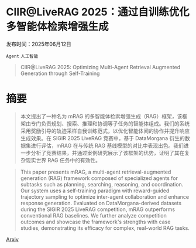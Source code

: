 # CIIR@LiveRAG 2025：通过自训练优化多智能体检索增强生成

发布时间：2025年06月12日

`Agent` `人工智能`

> CIIR@LiveRAG 2025: Optimizing Multi-Agent Retrieval Augmented Generation through Self-Training

# 摘要

> 本文提出了一种名为 mRAG 的多智能体检索增强生成（RAG）框架，该框架由专门负责规划、搜索、推理和协调等子任务的智能体组成。我们的系统采用奖励引导的轨迹采样自我训练范式，以优化智能体间的协作并提升响应生成效果。在 SIGIR 2025 LiveRAG 竞赛中，基于 DataMorgana 衍生的数据集进行评估，mRAG 在与传统 RAG 基线模型的对比中表现出色。我们进一步分析了竞赛结果，并通过案例研究展示了该框架的优势，证明了其在复杂现实世界 RAG 任务中的有效性。

> This paper presents mRAG, a multi-agent retrieval-augmented generation (RAG) framework composed of specialized agents for subtasks such as planning, searching, reasoning, and coordination. Our system uses a self-training paradigm with reward-guided trajectory sampling to optimize inter-agent collaboration and enhance response generation. Evaluated on DataMorgana-derived datasets during the SIGIR 2025 LiveRAG competition, mRAG outperforms conventional RAG baselines. We further analyze competition outcomes and showcase the framework's strengths with case studies, demonstrating its efficacy for complex, real-world RAG tasks.

[Arxiv](https://arxiv.org/abs/2506.10844)